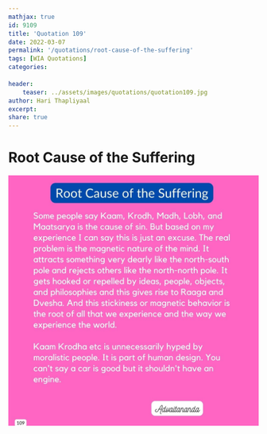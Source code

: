 ```yaml
---
mathjax: true
id: 9109
title: 'Quotation 109'
date: 2022-03-07
permalink: '/quotations/root-cause-of-the-suffering'
tags: [WIA Quotations] 
categories: 

header:
    teaser: ../assets/images/quotations/quotation109.jpg
author: Hari Thapliyaal 
excerpt:
share: true 
---
```


# Root Cause of the Suffering

![Root Cause of the Suffering](../assets/images/quotations/quotation109.jpg)
